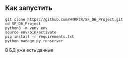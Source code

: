 ## Как запустить  

```
git clone https://github.com/H4RP3R/SF_D6_Project.git
cd SF_D6_Project
python3 -m venv env
source env/bin/activate
pip install -r requirements.txt
python manage.py runserver
```
В БД уже есть данные
